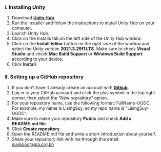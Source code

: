 ### I. Installing Unity
1. Download [**Unity Hub**](https://unity.com/download).
2. Run the installer and follow the instructions to install Unity Hub on your computer.
3. Launch Unity Hub.
4. Click on the Installs tab on the left side of the Unity Hub window.
5. Click on the **Install Editor** button on the right side of the window and select the Unity version **2021.3.29f1 LTS**. Make sure to check **Visual Studio** and check **Mac Build Support** or **Windows Build Support** according to your device.
6. Click **Install**.

### II. Setting up a GitHub repository
1. If you don’t have it already create an account with [**Github**](https://github.com).
2. Log in to your GitHub account and click the plus symbol in the top right corner, then select the “New repository” option.
3. For your repository name, use the following format: FullName-UGDC. For example, my name is LisingSuy, so my repo name is "LisingSuy-UGDC".
4. Make sure to make your repository **Public** and check **Add a README.md file**.
5. Click **Create repository**.
6. Open the README.md file and write a short introduction about yourself.
7. Share your repository link with me through this email: suylising@jpa.org.kh
